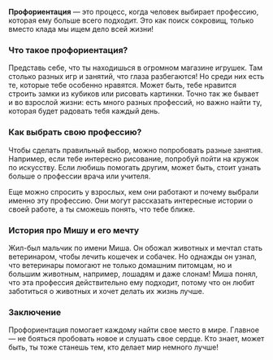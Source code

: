 **Профориентация** — это процесс, когда человек выбирает профессию, которая ему больше всего подходит. Это как поиск сокровищ, только вместо клада мы ищем дело всей жизни!

### Что такое профориентация?

Представь себе, что ты находишься в огромном магазине игрушек. Там столько разных игр и занятий, что глаза разбегаются! Но среди них есть те, которые тебе особенно нравятся. Может быть, тебе нравится строить замки из кубиков или рисовать картинки. Точно так же бывает и во взрослой жизни: есть много разных профессий, но важно найти ту, которая будет радовать тебя каждый день.

### Как выбрать свою профессию?

Чтобы сделать правильный выбор, можно попробовать разные занятия. Например, если тебе интересно рисование, попробуй пойти на кружок по искусству. Если любишь помогать другим, может быть, стоит узнать больше о профессии врача или учителя.

Еще можно спросить у взрослых, кем они работают и почему выбрали именно эту профессию. Они могут рассказать интересные истории о своей работе, а ты сможешь понять, что тебе ближе.

### История про Мишу и его мечту

Жил-был мальчик по имени Миша. Он обожал животных и мечтал стать ветеринаром, чтобы лечить кошечек и собачек. Но однажды он узнал, что ветеринары помогают не только домашним питомцам, но и большим животным, например, лошадям и даже слонам! Миша понял, что эта профессия действительно ему подходит, потому что он любит заботиться о животных и хочет делать их жизнь лучше.

### Заключение

Профориентация помогает каждому найти свое место в мире. Главное — не бояться пробовать новое и слушать свое сердце. Кто знает, может быть, ты тоже станешь тем, кто делает мир немного лучше!